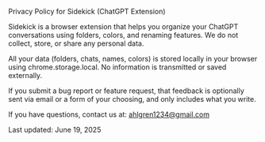 Privacy Policy for Sidekick (ChatGPT Extension)

Sidekick is a browser extension that helps you organize your ChatGPT conversations using folders, colors, and renaming features.
We do not collect, store, or share any personal data.

All your data (folders, chats, names, colors) is stored locally in your browser using chrome.storage.local.
No information is transmitted or saved externally.

If you submit a bug report or feature request, that feedback is optionally sent via email or a form of your choosing, and only includes what you write.

If you have questions, contact us at: ahlgren1234@gmail.com

Last updated: June 19, 2025